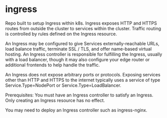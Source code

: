 # ingress
Repo built to setup Ingress within k8s.
Ingress exposes HTTP and HTTPS routes from outside the cluster to services within the cluster.
Traffic routing is controlled by rules defined on the Ingress resource.

An Ingress may be configured to give Services externally-reachable URLs, load balance traffic, terminate SSL / TLS, and offer name-based virtual hosting. An Ingress controller is responsible for fulfilling the Ingress, usually with a load balancer, though it may also configure your edge router or additional frontends to help handle the traffic.

An Ingress does not expose arbitrary ports or protocols. Exposing services other than HTTP and HTTPS to the internet typically uses a service of type Service.Type=NodePort or Service.Type=LoadBalancer.

Prerequisites:
You must have an Ingress controller to satisfy an Ingress. Only creating an Ingress resource has no effect.

You may need to deploy an Ingress controller such as ingress-nginx.
